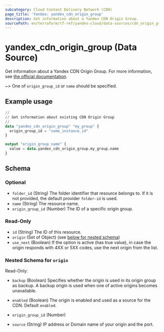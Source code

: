 ```yaml
---
subcategory: Cloud Content Delivery Network (CDN)
page_title: 'Yandex: yandex_cdn_origin_group'
description: Get information about a Yandex CDN Origin Group.
sourcePath: en/terraform/tf-ref/yandex-cloud/data-sources/cdn_origin_group.md
---
```


# yandex_cdn_origin_group (Data Source)

Get information about a Yandex CDN Origin Group. For more information, see [the official documentation](https://yandex.cloud/docs/cdn/concepts/origins).

~> One of `origin_group_id` or `name` should be specified.

## Example usage

```terraform
//
// Get information about existing CDN Origin Group
//
data "yandex_cdn_origin_group" "my_group" {
  origin_group_id = "some_instance_id"
}

output "origin_group_name" {
  value = data.yandex_cdn_origin_group.my_group.name
}
```

<!-- schema generated by tfplugindocs -->
## Schema

### Optional

- `folder_id` (String) The folder identifier that resource belongs to. If it is not provided, the default provider `folder-id` is used.
- `name` (String) The resource name.
- `origin_group_id` (Number) The ID of a specific origin group.

### Read-Only

- `id` (String) The ID of this resource.
- `origin` (Set of Object) (see [below for nested schema](#nestedatt--origin))
- `use_next` (Boolean) If the option is active (has true value), in case the origin responds with 4XX or 5XX codes, use the next origin from the list.

<a id="nestedatt--origin"></a>
### Nested Schema for `origin`

Read-Only:

- `backup` (Boolean) Specifies whether the origin is used in its origin group as backup. A backup origin is used when one of active origins becomes unavailable.

- `enabled` (Boolean) The origin is enabled and used as a source for the CDN. Default `enabled`.

- `origin_group_id` (Number)
- `source` (String) IP address or Domain name of your origin and the port.

